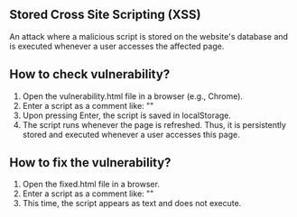 ## Stored Cross Site Scripting (XSS) 

An attack where a malicious script is stored on the website's database and is executed whenever a user accesses the affected page. 

## How to check vulnerability?
1. Open the vulnerability.html file in a browser (e.g., Chrome).
2. Enter a script as a comment like: "<script>alert('XSS')</script>"
3. Upon pressing Enter, the script is saved in localStorage.
4. The script runs whenever the page is refreshed. Thus, it is persistently stored and executed whenever a user accesses this page. 

## How to fix the vulnerability?
1. Open the fixed.html file in a browser.
2. Enter a script as a comment like: "<script>alert('XSS')</script>"
3. This time, the script appears as text and does not execute.
